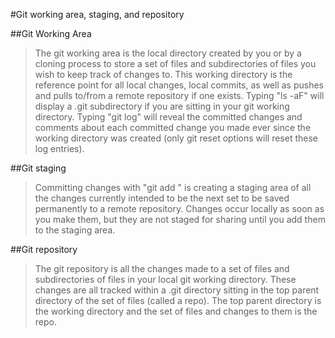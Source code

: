 #Git working area, staging, and repository

##Git Working Area
>The git working area is the local directory created by you or by a cloning process to store a set of files and subdirectories of files you wish to keep track of changes to. This working directory is the reference point for all local changes, local commits, as well as pushes and pulls to/from a remote repository if one exists.
>Typing "ls -aF" will display a .git subdirectory if you are sitting in your git working directory. 
>Typing "git log" will reveal the committed changes and comments about each committed change you made ever since the working directory was created (only git reset options will reset these log entries).

##Git staging
>Committing changes with "git add <file1>" is creating a staging area of all the changes currently intended to be the next set to be saved permanently to a remote repository. Changes occur locally as soon as you make them, but they are not staged for sharing until you add them to the staging area.

##Git repository
>The git repository is all the changes made to a set of files and subdirectories of files in your local git working directory. These changes are all tracked within a .git directory sitting in the top parent directory of the set of files (called a repo). The top parent directory is the working directory and the set of files and changes to them is the repo.

